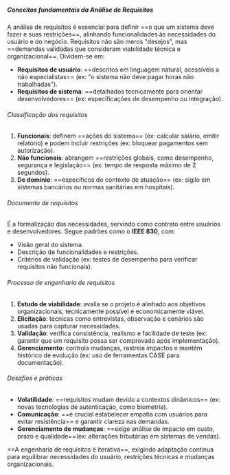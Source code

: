 ##### Conceitos fundamentais da Análise de Requisitos
A análise de requisitos é essencial para definir ==o que um sistema deve fazer e suas restrições==, alinhando funcionalidades às necessidades do usuário e do negócio. Requisitos não são meros "desejos", mas ==demandas validadas que consideram viabilidade técnica e organizacional==. Dividem-se em:  
- **Requisitos de usuário**: ==descritos em linguagem natural, acessíveis a não especialistas== (ex: "o sistema não deve pagar horas não trabalhadas").  
- **Requisitos de sistema**: ==detalhados tecnicamente para orientar desenvolvedores== (ex: especificações de desempenho ou integração).  

###### Classificação dos requisitos  
1. **Funcionais**: definem ==ações do sistema== (ex: calcular salário, emitir relatório) e podem incluir restrições (ex: bloquear pagamentos sem autorização).  
2. **Não funcionais**: abrangem ==restrições globais, como desempenho, segurança e legislação== (ex: tempo de resposta máximo de 2 segundos).  
3. **De domínio**: ==específicos do contexto de atuação== (ex: sigilo em sistemas bancários ou normas sanitárias em hospitais).  

###### Documento de requisitos  
É a formalização das necessidades, servindo como contrato entre usuários e desenvolvedores. Segue padrões como o **IEEE 830**, com:  
- Visão geral do sistema.  
- Descrição de funcionalidades e restrições.  
- Critérios de validação (ex: testes de desempenho para verificar requisitos não funcionais).  

###### Processo de engenharia de requisitos  
1. **Estudo de viabilidade**: avalia se o projeto é alinhado aos objetivos organizacionais, tecnicamente possível e economicamente viável.  
2. **Elicitação**: técnicas como entrevistas, observação e cenários são usadas para capturar necessidades.  
3. **Validação**: verifica consistência, realismo e facilidade de teste (ex: garantir que um requisito possa ser comprovado após implementação).  
4. **Gerenciamento**: controla mudanças, rastreia impactos e mantém histórico de evolução (ex: uso de ferramentas CASE para documentação).  

###### Desafios e práticas  
- **Volatilidade**: ==requisitos mudam devido a contextos dinâmicos== (ex: novas tecnologias de autenticação, como biometria).  
- **Comunicação**: ==é crucial estabelecer empatia com usuários para evitar resistência== e garantir clareza nas demandas.  
- **Gerenciamento de mudanças**: ==exige análise de impacto em custo, prazo e qualidade==(ex: alterações tributárias em sistemas de vendas).  

==A engenharia de requisitos é iterativa==, exigindo adaptação contínua para equilibrar necessidades do usuário, restrições técnicas e mudanças organizacionais.